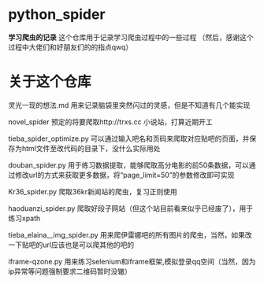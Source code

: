 # python_spider
**学习爬虫的记录**
这个仓库用于记录学习爬虫过程中的一些过程
（然后，感谢这个过程中大佬们和好朋友们的的指点qwq）


# 关于这个仓库

灵光一现的想法.md  用来记录脑袋里突然闪过的灵感，但是不知道有几个能实现

novel_spider  预定的将要爬取http://trxs.cc 小说站，打算近期开工

tieba_spider_optimize.py  可以通过输入吧名和页码来爬取对应贴吧的页面，并保存为html文件至改代码的目录下，没什么实际用处

douban_spider.py  用于练习数据提取，能够爬取高分电影的前50条数据，可以通过修改url的方式来获取更多数据，将“page_limit=50”的参数修改即可实现

Kr36_spider.py  爬取36kr新闻站的爬虫，复习正则使用

haoduanzi_spider.py  爬取好段子网站（但这个站目前看来似乎已经废了），用于练习xpath

tieba_elaina__img_spider.py  用来爬伊雷娜吧的所有图片的爬虫，当然，如果改一下贴吧的url应该也是可以爬其他的吧的

iframe-qzone.py  用来练习selenium和iframe框架,模拟登录qq空间（当然，因为ip异常等问题强制要求二维码暂时没辙）
